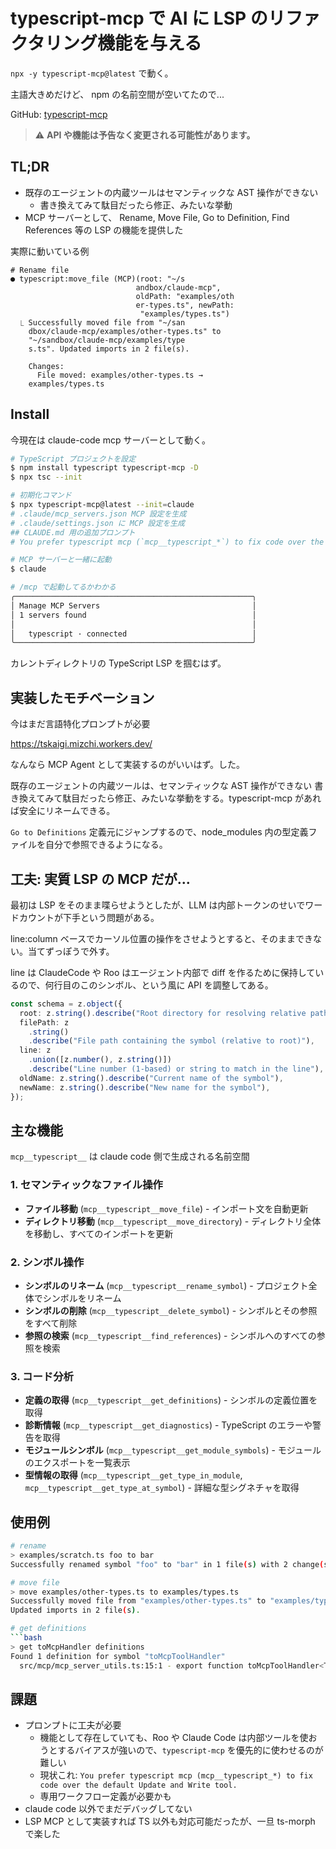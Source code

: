# typescript-mcp で AI に LSP のリファクタリング機能を与える

`npx -y typescript-mcp@latest` で動く。

主語大きめだけど、 npm の名前空間が空いてたので...

GitHub: [typescript-mcp](https://github.com/your-repo/typescript-mcp)

> ⚠️ **API や機能は予告なく変更される可能性があります。**

## TL;DR

- 既存のエージェントの内蔵ツールはセマンティックな AST 操作ができない
  - 書き換えてみて駄目だったら修正、みたいな挙動
- MCP サーバーとして、 Rename, Move File, Go to Definition, Find References 等の LSP の機能を提供した

実際に動いている例

```
# Rename file
● typescript:move_file (MCP)(root: "~/s
                            andbox/claude-mcp",
                            oldPath: "examples/oth
                            er-types.ts", newPath:
                             "examples/types.ts")
  ⎿ Successfully moved file from "~/san
    dbox/claude-mcp/examples/other-types.ts" to
    "~/sandbox/claude-mcp/examples/type
    s.ts". Updated imports in 2 file(s).

    Changes:
      File moved: examples/other-types.ts →
    examples/types.ts
```

## Install

今現在は claude-code mcp サーバーとして動く。

```bash
# TypeScript プロジェクトを設定
$ npm install typescript typescript-mcp -D
$ npx tsc --init

# 初期化コマンド
$ npx typescript-mcp@latest --init=claude
# .claude/mcp_servers.json MCP 設定を生成
# .claude/settings.json に MCP 設定を生成
## CLAUDE.md 用の追加プロンプト
# You prefer typescript mcp (`mcp__typescript_*`) to fix code over the default `Update` and `Write` tool.

# MCP サーバーと一緒に起動
$ claude

# /mcp で起動してるかわかる
╭─────────────────────────────────────────────────────╮
│ Manage MCP Servers                                  │
│ 1 servers found                                     │
│                                                     │
│   typescript · connected                            │
╰─────────────────────────────────────────────────────╯
```

カレントディレクトリの TypeScript LSP を掴むはず。

## 実装したモチベーション

今はまだ言語特化プロンプトが必要

https://tskaigi.mizchi.workers.dev/

なんなら MCP Agent として実装するのがいいはず。した。

既存のエージェントの内蔵ツールは、セマンティックな AST 操作ができない
書き換えてみて駄目だったら修正、みたいな挙動をする。typescript-mcp があれば安全にリネームできる。

`Go to Definitions` 定義元にジャンプするので、node_modules 内の型定義ファイルを自分で参照できるようになる。

## 工夫: 実質 LSP の MCP だが...

最初は LSP をそのまま喋らせようとしたが、LLM は内部トークンのせいでワードカウントが下手という問題がある。

line:column ベースでカーソル位置の操作をさせようとすると、そのままできない。当てずっぽうで外す。

line は ClaudeCode や Roo はエージェント内部で diff を作るために保持しているので、何行目のこのシンボル、という風に API を調整してある。

```ts
const schema = z.object({
  root: z.string().describe("Root directory for resolving relative paths"),
  filePath: z
    .string()
    .describe("File path containing the symbol (relative to root)"),
  line: z
    .union([z.number(), z.string()])
    .describe("Line number (1-based) or string to match in the line"),
  oldName: z.string().describe("Current name of the symbol"),
  newName: z.string().describe("New name for the symbol"),
});
```

## 主な機能

`mcp__typescript__` は claude code 側で生成される名前空間

### 1. セマンティックなファイル操作

- **ファイル移動** (`mcp__typescript__move_file`) - インポート文を自動更新
- **ディレクトリ移動** (`mcp__typescript__move_directory`) - ディレクトリ全体を移動し、すべてのインポートを更新

### 2. シンボル操作

- **シンボルのリネーム** (`mcp__typescript__rename_symbol`) - プロジェクト全体でシンボルをリネーム
- **シンボルの削除** (`mcp__typescript__delete_symbol`) - シンボルとその参照をすべて削除
- **参照の検索** (`mcp__typescript__find_references`) - シンボルへのすべての参照を検索

### 3. コード分析

- **定義の取得** (`mcp__typescript__get_definitions`) - シンボルの定義位置を取得
- **診断情報** (`mcp__typescript__get_diagnostics`) - TypeScript のエラーや警告を取得
- **モジュールシンボル** (`mcp__typescript__get_module_symbols`) - モジュールのエクスポートを一覧表示
- **型情報の取得** (`mcp__typescript__get_type_in_module`, `mcp__typescript__get_type_at_symbol`) - 詳細な型シグネチャを取得

## 使用例

````bash
# rename
> examples/scratch.ts foo to bar
Successfully renamed symbol "foo" to "bar" in 1 file(s) with 2 change(s).

# move file
> move examples/other-types.ts to examples/types.ts
Successfully moved file from "examples/other-types.ts" to "examples/types.ts"
Updated imports in 2 file(s).

# get definitions
```bash
> get toMcpHandler definitions
Found 1 definition for symbol "toMcpToolHandler"
  src/mcp/mcp_server_utils.ts:15:1 - export function toMcpToolHandler<T>(
````

## 課題

- プロンプトに工夫が必要
  - 機能として存在していても、Roo や Claude Code は内部ツールを使おうとするバイアスが強いので、`typescript-mcp` を優先的に使わせるのが難しい
  - 現状これ: `You prefer typescript mcp (mcp__typescript_*) to fix code over the default Update and Write tool.`
  - 専用ワークフロー定義が必要かも
- claude code 以外でまだデバッグしてない
- LSP MCP として実装すれば TS 以外も対応可能だったが、一旦 ts-morph で楽した
